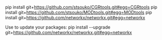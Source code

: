 pip install git+https://github.com/stsouko/CGRtools.git#egg=CGRtools
pip install git+https://github.com/stsouko/MODtools.git#egg=MODtools
pip install git+https://github.com/networkx/networkx.git#egg=networkx

Use to update your packages: pip install --upgrade git+https://github.com/networkx/networkx.git#egg=networkx